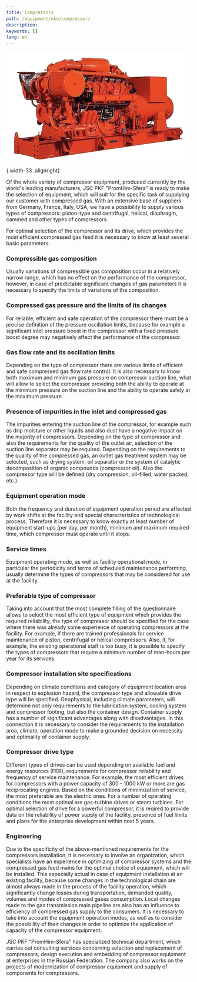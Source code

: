 ```yaml
---
title: Compressors
path: /equipment/nko/compressor/
description:
keywords: []
lang: en
---
```


![Compressor](./comp-01.jpg){.width-33 .alignright}

Of the whole variety of compressor equipment, produced currently by the
world's leading manufacturers, JSC PKF "PromHim-Sfera" is ready to make
the selection of equipment, which will suit for the specific task of
supplying our customer with compressed gas. With an extensive base of
suppliers from Germany, France, Italy, USA, we have a possibility to
supply various types of compressors: piston-type and centrifugal,
helical, diaphragm, cammed and other types of compressors.

For optimal selection of the compressor and its drive, which provides
the most efficient compressed gas feed it is necessary to know at least
several basic parameters:

### Compressible gas composition

Usually variations of compressible gas composition occur in a relatively
narrow range, which has no effect on the performance of the compressor,
however, in case of predictable significant changes of gas parameters it
is necessary to specify the limits of variations of the composition.

### Compressed gas pressure and the limits of its changes

For reliable, efficient and safe operation of the compressor there must
be a precise definition of the pressure oscillation limits, because for
example a significant inlet pressure boost in the compressor with a
fixed pressure boost degree may negatively affect the performance of the
compressor.

### Gas flow rate and its oscillation limits

Depending on the type of compressor there are various limits of
efficient and safe compressed gas flow rate control. It is also
necessary to know both maximum and minimum gas pressure on compressor
suction line, what will allow to select the compressor providing both
the ability to operate at the minimum pressure on the suction line and
the ability to operate safely at the maximum pressure.

### Presence of impurities in the inlet and compressed gas

The impurities entering the suction line of the compressor, for example
such as drip moisture or other liquids and also dust have a negative
impact on the majority of compressors. Depending on the type of
compressor and also the requirements for the quality of the outlet air,
selection of the suction line separator may be required. Depending on
the requirements to the quality of the compressed gas, an outlet gas
treatment system may be selected, such as drying system, oil separator
or the system of catalytic decomposition of organic compounds
(compressor oil). Also the compressor type will be defined (dry
compression, oil-filled, water packed, etc.).

### Equipment operation mode

Both the frequency and duration of equipment operation period are
affected by work shifts at the facility and special characteristics of
technological process. Therefore it is necessary to know exactly at
least number of equipment start-ups (per day, per month), minimum and
maximum required time, which compressor must operate until it stops.

### Service times

Equipment operating mode, as well as facility operational mode, in
particular the periodicity and terms of scheduled maintenance
performing, usually determine the types of compressors that may be
considered for use at the facility.

### Preferable type of compressor

Taking into account that the most complete filling of the questionnaire
allows to select the most efficient type of equipment which provides the
required reliability, the type of compressor should be specified for the
case where there was already some experience of operating compressors at
the facility. For example, if there are trained professionals for
service maintenance of piston, centrifugal or helical compressors. Also,
if, for example, the existing operational staff is too busy, it is
possible to specify the types of compressors that require a minimum
number of man-hours per year for its services.

### Compressor installation site specifications

Depending on climate conditions and category of equipment location area
in respect to explosion hazard, the compressor type and allowable drive
type will be specified. Geophysical, including climate parameters, will
determine not only requirements to the lubrication system, cooling
system and compressor footing, but also the container design. Container
supply has a number of significant advantages along with disadvantages.
In this connection it is necessary to consider the requirements to the
installation area, climate, operation mode to make a grounded decision
on necessity and optimality of container supply.

### Compressor drive type

Different types of drives can be used depending on available fuel and
energy resources (FER), requirements for compressor reliability and
frequency of service maintenance. For example, the most efficient drives
for compressors with a power capacity of 300 - 1000 kW or more are gas
reciprocating engines. Based on the conditions of minimization of
service, the most preferable are the electric ones. For a number of
operating conditions the most optimal are gas-turbine drives or steam
turbines. For optimal selection of drive for a powerful compressor, it
is reqired to provide data on the reliability of power supply of the
facility, presence of fuel limits and plans for the enterprise
development within next 5 years.

### Engineering

Due to the specificity of the above-mentioned requirements for the
compressors installation, it is necessary to involve an organization,
which specialists have an experience in optimizing of compressor systems
and the compressed gas feed mains for the optimal choice of equipment,
which will be installed. This especially actual in case of equipment
installation at an existing facility, because some changes in the
technological chain are almost always made in the process of the
facility operation, which significantly change losses during
transportation, demanded quality, volumes and modes of compressed gases
consumption. Local changes made to the gas transmission main pipeline
are also has an influence to efficiency of compressed gas supply to the
consumers. It is necessary to take into account the equipment operation
modes, as well as to consider the possibility of their changes in order
to optimize the application of capacity of the compressor equipment.

JSC PKF "PromHim-Sfera" has specialized technical department, which
carries out consulting services concerning selection and replacement of
compressors, design execution and embedding of compressor equipment at
enterprises in the Russian Federation. The company also works on the
projects of modernization of compressor equipment and supply of
components for compressors.
